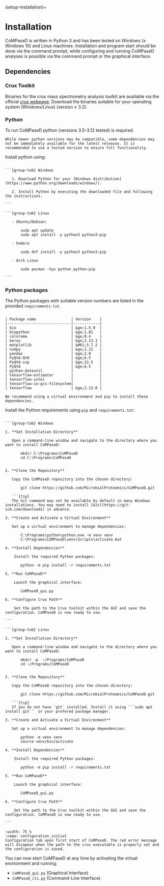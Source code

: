 (setup-installation)=
# Installation

CoMPaseD is written in Python 3 and has been tested on Windows (≥ Windows 10) and Linux machines. Installation and program start should be done via the command prompt, while configuring and running CoMPaseD analyses is possible via the command prompt or the graphical interface.

## Dependencies

### Crux Toolkit

Binaries for the crux mass spectrometry analysis toolkit are available via the official [crux webpage](https://crux.ms/download.html).
Download the binaries suitable for your operating system (Windows/Linux) (version ≥ 3.2).

### Python

To run CoMPaseD python (versions 3.5–3.12 tested) is required.
```{note} 
While newer python versions may be compatible, some dependencies may not be immediately available for the latest releases. It is recommended to use a tested version to ensure full functionality.
```

Install python using:

````{tabs}

```{group-tab} Windows

   1. Download Python for your [Windows distribution](https://www.python.org/downloads/windows/).

   2. Install Python by executing the downloaded file and following the instructions.

```

```{group-tab} Linux

   - Ubuntu/Debian:

       sudo apt update
       sudo apt install -y python3 python3-pip

   - Fedora

       sudo dnf install -y python3 python3-pip

   - Arch Linux

       sudo pacman -Syu python python-pip

```
````

### Python packages

The Python packages with suitable version numbers are listed in the provided `requirements.txt`.

```{dropdown} requirements.txt

| Package name                | Version    |
|-----------------------------|------------|
| bio                         | &ge;1.5.9  |
| biopython                   | &ge;1.81   |
| colorama                    | &ge;0.4    |
| keras                       | &ge;2.13.1 |
| matplotlib                  | &#61;3.7.2 |
| numpy                       | &ge;1.22   |
| pandas                      | &ge;2.0    |
| PyQt6-Qt6                   | &ge;6.5    |
| PyQt6-sip                   | &ge;13.5   |
| PyQt6                       | &ge;6.5    |
| python-dateutil             |            |
| tensorflow-estimator        |            |
| tensorflow-intel            |            |
| tensorflow-io-gcs-filesystem|            |
| tensorflow                  | &ge;2.12.0 |

```

```{tip} 
We recommend using a virtual environment and pip to install these dependencies.
```

Install the Python requirements using `pip` and `requirements.txt`:


````{tabs}

```{group-tab} Windows

1. **Set Installation Directory**

   Open a command-line window and navigate to the directory where you want to install CoMPaseD:

       mkdir C:\Programs\CoMPaseD
       cd C:\Programs\CoMPaseD


2. **Clone the Repository**

   Copy the CoMPaseD repository into the chosen directory:

       git clone https://github.com/MicrobialProteomics/CoMPaseD.git

   ```{tip}
   The Git command may not be available by default in many Windows installations. You may need to install [Git](https://git-scm.com/downloads) in advance.

3. **Create and Activate a Virtual Environment**

   Set up a virtual environment to manage dependencies:

       C:\Programs\python\python.exe -m venv venv
       C:\Programs\CoMPaseD\venv\Scripts\activate.bat

4. **Install Dependencies**

    Install the required Python packages:

       python -m pip install -r requirements.txt

5. **Run CoMPaseD**

    Launch the graphical interface:

       CoMPaseD_gui.py

6. **Configure Crux Path**

    Set the path to the Crux toolkit within the GUI and save the configuration. CoMPaseD is now ready to use.

```

```{group-tab} Linux

1. **Set Installation Directory**

   Open a command-line window and navigate to the directory where you want to install CoMPaseD:

       mkdir -p  ~/Programs/CoMPaseD
       cd ~/Programs/CoMPaseD


2. **Clone the Repository**

   Copy the CoMPaseD repository into the chosen directory:

       git clone https://github.com/MicrobialProteomics/CoMPaseD.git

   ```{tip}
   If you do not have `git` installed. Install it using ```sudo apt install git``` or your prefered package manager.

3. **Create and Activate a Virtual Environment**

   Set up a virtual environment to manage dependencies:

       python -m venv venv
       source venv/bin/activate

4. **Install Dependencies**

    Install the required Python packages:

       python -m pip install -r requirements.txt

5. **Run CoMPaseD**

    Launch the graphical interface:

       CoMPaseD_gui.py

6. **Configure Crux Path**

    Set the path to the Crux toolkit within the GUI and save the configuration. CoMPaseD is now ready to use.

```

````

```{figure} ../assets/images/configuration-tab.png
:width: 75 %
:name: configuration_initial
Configuration tab upon first start of CoMPaseD. The red error message will disapear when the path to the crux executable is properly set and the configuration is saved.
```  

You can now start CoMPaseD at any time by activating the virtual environment and running:


- `CoMPaseD_gui.py` (Graphical Interface)
- `CoMPaseD_cli.py` (Command-Line Interface)